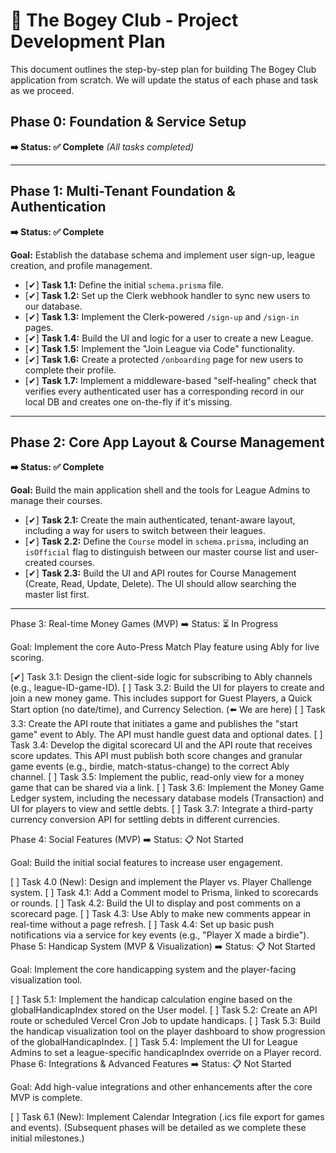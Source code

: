 # 🚀 The Bogey Club - Project Development Plan

This document outlines the step-by-step plan for building The Bogey Club application from scratch. We will update the status of each phase and task as we proceed.

## Phase 0: Foundation & Service Setup

**➡️ Status: ✅ Complete**
*(All tasks completed)*

---

## Phase 1: Multi-Tenant Foundation & Authentication

**➡️ Status: ✅ Complete**

**Goal:** Establish the database schema and implement user sign-up, league creation, and profile management.

- [✔] **Task 1.1:** Define the initial `schema.prisma` file.
- [✔] **Task 1.2:** Set up the Clerk webhook handler to sync new users to our database.
- [✔] **Task 1.3:** Implement the Clerk-powered `/sign-up` and `/sign-in` pages.
- [✔] **Task 1.4:** Build the UI and logic for a user to create a new League.
- [✔] **Task 1.5:** Implement the "Join League via Code" functionality.
- [✔] **Task 1.6:** Create a protected `/onboarding` page for new users to complete their profile.
- [✔] **Task 1.7:** Implement a middleware-based "self-healing" check that verifies every authenticated user has a corresponding record in our local DB and creates one on-the-fly if it's missing.

---

## Phase 2: Core App Layout & Course Management

**➡️ Status: ✅ Complete**

**Goal:** Build the main application shell and the tools for League Admins to manage their courses.

- [✔] **Task 2.1:** Create the main authenticated, tenant-aware layout, including a way for users to switch between their leagues.
- [✔] **Task 2.2:** Define the `Course` model in `schema.prisma`, including an `isOfficial` flag to distinguish between our master course list and user-created courses.
- [✔] **Task 2.3:** Build the UI and API routes for Course Management (Create, Read, Update, Delete). The UI should allow searching the master list first.

---

Phase 3: Real-time Money Games (MVP)
➡️ Status: ⏳ In Progress

Goal: Implement the core Auto-Press Match Play feature using Ably for live scoring.

[✔] Task 3.1: Design the client-side logic for subscribing to Ably channels (e.g., league-ID-game-ID).
[ ] Task 3.2: Build the UI for players to create and join a new money game. This includes support for Guest Players, a Quick Start option (no date/time), and Currency Selection. (⬅️ We are here)
[ ] Task 3.3: Create the API route that initiates a game and publishes the "start game" event to Ably. The API must handle guest data and optional dates.
[ ] Task 3.4: Develop the digital scorecard UI and the API route that receives score updates. This API must publish both score changes and granular game events (e.g., birdie, match-status-change) to the correct Ably channel.
[ ] Task 3.5: Implement the public, read-only view for a money game that can be shared via a link.
[ ] Task 3.6: Implement the Money Game Ledger system, including the necessary database models (Transaction) and UI for players to view and settle debts.
[ ] Task 3.7: Integrate a third-party currency conversion API for settling debts in different currencies.

Phase 4: Social Features (MVP)
➡️ Status: 📋 Not Started

Goal: Build the initial social features to increase user engagement.

[ ] Task 4.0 (New): Design and implement the Player vs. Player Challenge system.
[ ] Task 4.1: Add a Comment model to Prisma, linked to scorecards or rounds.
[ ] Task 4.2: Build the UI to display and post comments on a scorecard page.
[ ] Task 4.3: Use Ably to make new comments appear in real-time without a page refresh.
[ ] Task 4.4: Set up basic push notifications via a service for key events (e.g., "Player X made a birdie").
Phase 5: Handicap System (MVP & Visualization)
➡️ Status: 📋 Not Started

Goal: Implement the core handicapping system and the player-facing visualization tool.

[ ] Task 5.1: Implement the handicap calculation engine based on the globalHandicapIndex stored on the User model.
[ ] Task 5.2: Create an API route or scheduled Vercel Cron Job to update handicaps.
[ ] Task 5.3: Build the handicap visualization tool on the player dashboard to show progression of the globalHandicapIndex.
[ ] Task 5.4: Implement the UI for League Admins to set a league-specific handicapIndex override on a Player record.
Phase 6: Integrations & Advanced Features
➡️ Status: 📋 Not Started

Goal: Add high-value integrations and other enhancements after the core MVP is complete.

[ ] Task 6.1 (New): Implement Calendar Integration (.ics file export for games and events).
(Subsequent phases will be detailed as we complete these initial milestones.)